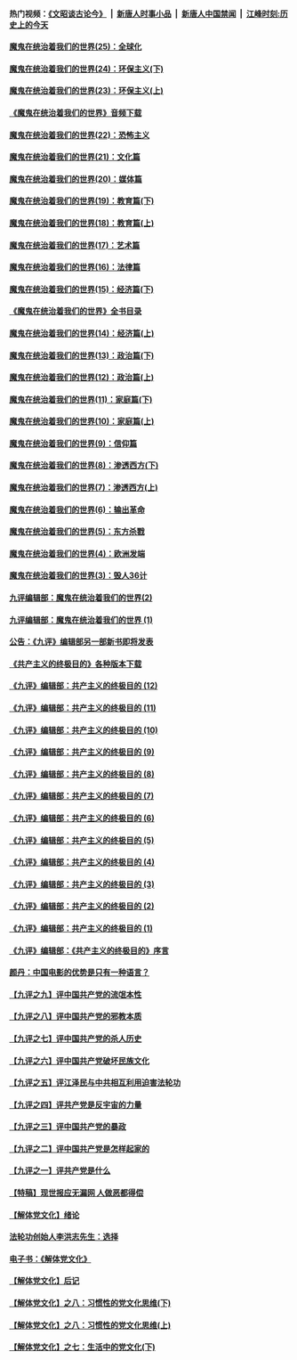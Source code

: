 #### 热门视频：[《文昭谈古论今》](https://github.com/gfw-breaker/wenzhao/blob/master/README.md?t=10301833) &nbsp;|&nbsp; [新唐人时事小品](https://github.com/gfw-breaker/ntdtv-comedy/blob/master/README.md?t=10301833) &nbsp;|&nbsp; [新唐人中国禁闻](https://github.com/gfw-breaker/ntdtv-news/blob/master/README.md?t=10301833) &nbsp;|&nbsp; [江峰时刻:历史上的今天](https://github.com/gfw-breaker/today-in-history/blob/master/README.md?t=10301833) 

#### [魔鬼在统治着我们的世界(25)：全球化](../pages/nsc422/n10788205.md?t=10301833) 

#### [魔鬼在统治着我们的世界(24)：环保主义(下)](../pages/nsc422/n10695307.md?t=10301833) 

#### [魔鬼在统治着我们的世界(23)：环保主义(上)](../pages/nsc422/n10688613.md?t=10301833) 

#### [《魔鬼在统治着我们的世界》音频下载](../pages/nsc422/n10635553.md?t=10301833) 

#### [魔鬼在统治着我们的世界(22)：恐怖主义](../pages/nsc422/n10614727.md?t=10301833) 

#### [魔鬼在统治着我们的世界(21)：文化篇](../pages/nsc422/n10597706.md?t=10301833) 

#### [魔鬼在统治着我们的世界(20)：媒体篇](../pages/nsc422/n10586579.md?t=10301833) 

#### [魔鬼在统治着我们的世界(19)：教育篇(下)](../pages/nsc422/n10564808.md?t=10301833) 

#### [魔鬼在统治着我们的世界(18)：教育篇(上)](../pages/nsc422/n10526970.md?t=10301833) 

#### [魔鬼在统治着我们的世界(17)：艺术篇](../pages/nsc422/n10499093.md?t=10301833) 

#### [魔鬼在统治着我们的世界(16)：法律篇](../pages/nsc422/n10485969.md?t=10301833) 

#### [魔鬼在统治着我们的世界(15)：经济篇(下)](../pages/nsc422/n10469975.md?t=10301833) 

#### [《魔鬼在统治着我们的世界》全书目录](../pages/nsc422/n10464261.md?t=10301833) 

#### [魔鬼在统治着我们的世界(14)：经济篇(上)](../pages/nsc422/n10457370.md?t=10301833) 

#### [魔鬼在统治着我们的世界(13)：政治篇(下)](../pages/nsc422/n10448270.md?t=10301833) 

#### [魔鬼在统治着我们的世界(12)：政治篇(上)](../pages/nsc422/n10444576.md?t=10301833) 

#### [魔鬼在统治着我们的世界(11)：家庭篇(下)](../pages/nsc422/n10440961.md?t=10301833) 

#### [魔鬼在统治着我们的世界(10)：家庭篇(上)](../pages/nsc422/n10435448.md?t=10301833) 

#### [魔鬼在统治着我们的世界(9)：信仰篇](../pages/nsc422/n10432159.md?t=10301833) 

#### [魔鬼在统治着我们的世界(8)：渗透西方(下)](../pages/nsc422/n10429603.md?t=10301833) 

#### [魔鬼在统治着我们的世界(7)：渗透西方(上)](../pages/nsc422/n10426013.md?t=10301833) 

#### [魔鬼在统治着我们的世界(6)：输出革命](../pages/nsc422/n10421536.md?t=10301833) 

#### [魔鬼在统治着我们的世界(5)：东方杀戮](../pages/nsc422/n10417707.md?t=10301833) 

#### [魔鬼在统治着我们的世界(4)：欧洲发端](../pages/nsc422/n10414890.md?t=10301833) 

#### [魔鬼在统治着我们的世界(3)：毁人36计](../pages/nsc422/n10411583.md?t=10301833) 

#### [九评编辑部：魔鬼在统治着我们的世界(2)](../pages/nsc422/n10410036.md?t=10301833) 

#### [九评编辑部：魔鬼在统治着我们的世界 (1)](../pages/nsc422/n10406825.md?t=10301833) 

#### [公告：《九评》编辑部另一部新书即将发表](../pages/nsc422/n10405104.md?t=10301833) 

#### [《共产主义的终极目的》各种版本下载](../pages/nsc422/n10022138.md?t=10301833) 

#### [《九评》编辑部：共产主义的终极目的 (12)](../pages/nsc422/n9933272.md?t=10301833) 

#### [《九评》编辑部：共产主义的终极目的 (11)](../pages/nsc422/n9924973.md?t=10301833) 

#### [《九评》编辑部：共产主义的终极目的 (10)](../pages/nsc422/n9920883.md?t=10301833) 

#### [《九评》编辑部：共产主义的终极目的 (9)](../pages/nsc422/n9916363.md?t=10301833) 

#### [《九评》编辑部：共产主义的终极目的 (8)](../pages/nsc422/n9912488.md?t=10301833) 

#### [《九评》编辑部：共产主义的终极目的 (7)](../pages/nsc422/n9901176.md?t=10301833) 

#### [《九评》编辑部：共产主义的终极目的 (6)](../pages/nsc422/n9899359.md?t=10301833) 

#### [《九评》编辑部：共产主义的终极目的 (5)](../pages/nsc422/n9893174.md?t=10301833) 

#### [《九评》编辑部：共产主义的终极目的 (4)](../pages/nsc422/n9891246.md?t=10301833) 

#### [《九评》编辑部：共产主义的终极目的 (3)](../pages/nsc422/n9879879.md?t=10301833) 

#### [《九评》编辑部：共产主义的终极目的 (2)](../pages/nsc422/n9876205.md?t=10301833) 

#### [《九评》编辑部：共产主义的终极目的 (1)](../pages/nsc422/n9865857.md?t=10301833) 

#### [《九评》编辑部：《共产主义的终极目的》序言](../pages/nsc422/n9862666.md?t=10301833) 

#### [颜丹：中国电影的优势是只有一种语言？](../pages/nsc422/n9583062.md?t=10301833) 

#### [【九评之九】评中国共产党的流氓本性](../pages/nsc422/n737542.md?t=10301833) 

#### [【九评之八】评中国共产党的邪教本质](../pages/nsc422/n735942.md?t=10301833) 

#### [【九评之七】评中国共产党的杀人历史](../pages/nsc422/n733806.md?t=10301833) 

#### [【九评之六】评中国共产党破坏民族文化](../pages/nsc422/n731667.md?t=10301833) 

#### [【九评之五】评江泽民与中共相互利用迫害法轮功](../pages/nsc422/n730058.md?t=10301833) 

#### [【九评之四】评共产党是反宇宙的力量](../pages/nsc422/n727814.md?t=10301833) 

#### [【九评之三】评中国共产党的暴政](../pages/nsc422/n725597.md?t=10301833) 

#### [【九评之二】评中国共产党是怎样起家的](../pages/nsc422/n723946.md?t=10301833) 

#### [【九评之一】评共产党是什么](../pages/nsc422/n722529.md?t=10301833) 

#### [【特稿】现世报应无漏网 人做恶都得偿](../pages/nsc422/n4215167.md?t=10301833) 

#### [【解体党文化】绪论](../pages/nsc422/n1449356.md?t=10301833) 

#### [法轮功创始人李洪志先生：选择](../pages/nsc422/n3580738.md?t=10301833) 

#### [电子书：《解体党文化》](../pages/nsc422/n1573484.md?t=10301833) 

#### [【解体党文化】后记](../pages/nsc422/n1531999.md?t=10301833) 

#### [【解体党文化】之八：习惯性的党文化思维(下)](../pages/nsc422/n1526477.md?t=10301833) 

#### [【解体党文化】之八：习惯性的党文化思维(上)](../pages/nsc422/n1520631.md?t=10301833) 

#### [【解体党文化】之七：生活中的党文化(下)](../pages/nsc422/n1513446.md?t=10301833) 

